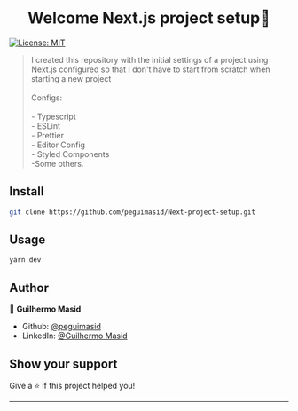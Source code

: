<h1 align="center">Welcome Next.js project setup👋</h1>
<p>
  <a href="#" target="_blank">
    <img alt="License: MIT" src="https://img.shields.io/badge/License-MIT-yellow.svg" />
  </a>
</p>

> I created this repository with the initial settings of a project using Next.js configured so that I don't have to start from scratch when starting a new project<br/><br/>Configs:<br/><br/>- Typescript <br/>- ESLint <br/>- Prettier <br/>- Editor Config<br/>- Styled Components<br/>-Some others.



## Install

```sh
git clone https://github.com/peguimasid/Next-project-setup.git
```

## Usage

```sh
yarn dev
```

## Author

👤 **Guilhermo Masid**

* Github: [@peguimasid](https://github.com/peguimasid)
* LinkedIn: [@Guilhermo Masid](https://www.linkedin.com/in/guilhermo-masid-494677b8/)

## Show your support

Give a ⭐️ if this project helped you!

***